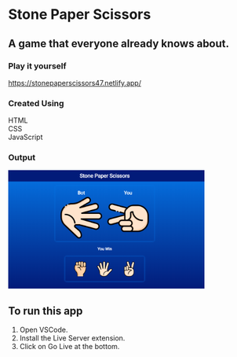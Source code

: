 # Stone Paper Scissors

## A game that everyone already knows about.

### Play it yourself
https://stonepaperscissors47.netlify.app/

### Created Using
HTML\
CSS\
JavaScript

### Output

<div>
    <img src="./screenshot/1.png" width="400px" />
</div>


## To run this app

1) Open VSCode.
2) Install the Live Server extension.
3) Click on Go Live at the bottom.
